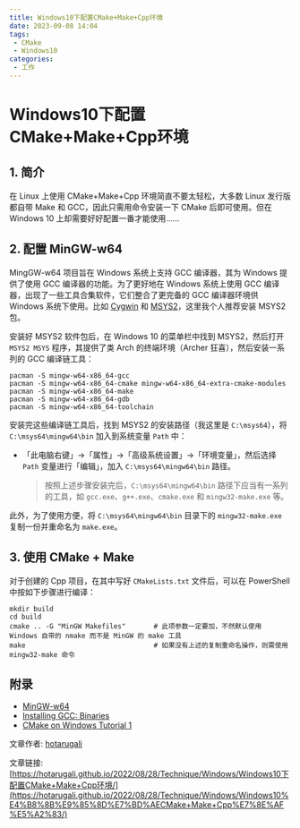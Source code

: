```yaml
---
title: Windows10下配置CMake+Make+Cpp环境
date: 2023-09-08 14:04
tags:
 - CMake
 - Windows10
categories:
 - 工作
---
```

Windows10下配置CMake+Make+Cpp环境
============================

1\. 简介
------

在 Linux 上使用 CMake+Make+Cpp 环境简直不要太轻松，大多数 Linux 发行版都自带 Make 和 GCC，因此只需用命令安装一下 CMake 后即可使用。但在 Windows 10 上却需要好好配置一番才能使用……

2\. 配置 MinGW-w64
----------------

MingGW-w64 项目旨在 Windows 系统上支持 GCC 编译器，其为 Windows 提供了使用 GCC 编译器的功能。为了更好地在 Windows 系统上使用 GCC 编译器，出现了一些工具合集软件，它们整合了更完备的 GCC 编译器环境供 Windows 系统下使用。比如 [Cygwin](https://cygwin.com/) 和 [MSYS2](https://www.msys2.org/)，这里我个人推荐安装 MSYS2 包。

安装好 MSYS2 软件包后，在 Windows 10 的菜单栏中找到 MSYS2，然后打开 `MSYS2 MSYS` 程序，其提供了类 Arch 的终端环境（Archer 狂喜），然后安装一系列的 GCC 编译链工具：

```shell
pacman -S mingw-w64-x86_64-gcc
pacman -S mingw-w64-x86_64-cmake mingw-w64-x86_64-extra-cmake-modules
pacman -S mingw-w64-x86_64-make
pacman -S mingw-w64-x86_64-gdb
pacman -S mingw-w64-x86_64-toolchain
```

安装完这些编译链工具后，找到 MSYS2 的安装路径（我这里是 `C:\msys64`），将 `C:\msys64\mingw64\bin` 加入到系统变量 `Path` 中：

*   「此电脑右键」->「属性」->「高级系统设置」->「环境变量」，然后选择 `Path` 变量进行「编辑」，加入 `C:\msys64\mingw64\bin` 路径。
    
    > 按照上述步骤安装完后，`C:\msys64\mingw64\bin` 路径下应当有一系列的工具，如 `gcc.exe`、`g++.exe`、`cmake.exe` 和 `mingw32-make.exe` 等。
    

此外，为了使用方便，将 `C:\msys64\mingw64\bin` 目录下的 `mingw32-make.exe` 复制一份并重命名为 `make.exe`。

3\. 使用 CMake + Make
-------------------

对于创建的 Cpp 项目，在其中写好 `CMakeLists.txt` 文件后，可以在 PowerShell 中按如下步骤进行编译：

```shell
mkdir build
cd build
cmake .. -G "MinGW Makefiles"		# 此项参数一定要加，不然默认使用 Windows 自带的 nmake 而不是 MinGW 的 make 工具
make								# 如果没有上述的复制重命名操作，则需使用 mingw32-make 命令
```

附录
--

*   [MinGW-w64](https://www.mingw-w64.org/)
*   [Installing GCC: Binaries](https://gcc.gnu.org/install/binaries.html)
*   [CMake on Windows Tutorial 1](https://zhuanlan.zhihu.com/p/497839595)

文章作者: [hotarugali](https://hotarugali.github.io)

文章链接: [https://hotarugali.github.io/2022/08/28/Technique/Windows/Windows10下配置CMake+Make+Cpp环境/](https://hotarugali.github.io/2022/08/28/Technique/Windows/Windows10%E4%B8%8B%E9%85%8D%E7%BD%AECMake+Make+Cpp%E7%8E%AF%E5%A2%83/)

